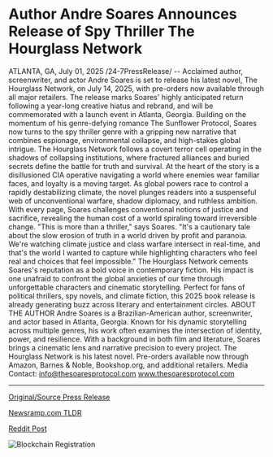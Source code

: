 # Author Andre Soares Announces Release of Spy Thriller The Hourglass Network

ATLANTA, GA, July 01, 2025 /24-7PressRelease/ -- Acclaimed author, screenwriter, and actor Andre Soares is set to release his latest novel, The Hourglass Network, on July 14, 2025, with pre-orders now available through all major retailers. The release marks Soares' highly anticipated return following a year-long creative hiatus and rebrand, and will be commemorated with a launch event in Atlanta, Georgia.  Building on the momentum of his genre-defying romance The Sunflower Protocol, Soares now turns to the spy thriller genre with a gripping new narrative that combines espionage, environmental collapse, and high-stakes global intrigue. The Hourglass Network follows a covert terror cell operating in the shadows of collapsing institutions, where fractured alliances and buried secrets define the battle for truth and survival. At the heart of the story is a disillusioned CIA operative navigating a world where enemies wear familiar faces, and loyalty is a moving target. As global powers race to control a rapidly destabilizing climate, the novel plunges readers into a suspenseful web of unconventional warfare, shadow diplomacy, and ruthless ambition. With every page, Soares challenges conventional notions of justice and sacrifice, revealing the human cost of a world spiraling toward irreversible change.  "This is more than a thriller," says Soares. "It's a cautionary tale about the slow erosion of truth in a world driven by profit and paranoia. We're watching climate justice and class warfare intersect in real-time, and that's the world I wanted to capture while highlighting characters who feel real and choices that feel impossible."  The Hourglass Network cements Soares's reputation as a bold voice in contemporary fiction. His impact is one unafraid to confront the global anxieties of our time through unforgettable characters and cinematic storytelling. Perfect for fans of political thrillers, spy novels, and climate fiction, this 2025 book release is already generating buzz across literary and entertainment circles.  ABOUT THE AUTHOR  Andre Soares is a Brazilian-American author, screenwriter, and actor based in Atlanta, Georgia.   Known for his dynamic storytelling across multiple genres, his work often examines the intersection of identity, power, and resilience. With a background in both film and literature, Soares brings a cinematic lens and narrative precision to every project. The Hourglass Network is his latest novel.  Pre-orders available now through Amazon, Barnes & Noble, Bookshop.org, and additional retailers.  Media Contact:  info@thesoaresprotocol.com  www.thesoaresprotocol.com 

---

[Original/Source Press Release](https://www.24-7pressrelease.com/press-release/524424/author-andre-soares-announces-release-of-spy-thriller-the-hourglass-network)
                    

[Newsramp.com TLDR](https://newsramp.com/curated-news/andre-soares-unveils-thrilling-spy-novel-the-hourglass-network/1a876659101e3546527824d04cf191ca) 

 



[Reddit Post](https://www.reddit.com/r/Lifestyle_Culture/comments/1lovin4/andre_soares_unveils_thrilling_spy_novel_the/) 



![Blockchain Registration](https://cdn.newsramp.app/24-7PressRelease/qrcode/257/1/echoHxCR.webp)